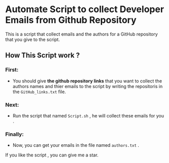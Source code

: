 # Automate Script to collect Developer Emails from Github Repository

This is a script that collect emails and the authors for a GitHub repository that you give to the script.



## How This Script work ?


### First:

- You should give <strong>the github repository links</strong> that you want to collect the authors names and thier emails to the script by writing the repositoris in the ``GitHub_links.txt`` file.


### Next:

- Run the script that named ``Script.sh`` , he will collect these emails for you .


### Finally:

- Now, you can get your emails in the file named ``authors.txt`` .



If you like the script , you can give me a star.
